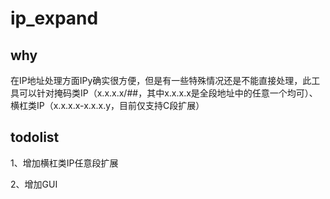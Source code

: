 # ip_expand

## why 

在IP地址处理方面IPy确实很方便，但是有一些特殊情况还是不能直接处理，此工具可以针对掩码类IP（x.x.x.x/##，其中x.x.x.x是全段地址中的任意一个均可）、横杠类IP（x.x.x.x-x.x.x.y，目前仅支持C段扩展）



## todolist

1、增加横杠类IP任意段扩展

2、增加GUI
